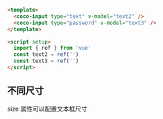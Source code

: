```html
<template>
  <coco-input type="text" v-model="text2" />
  <coco-input type="password" v-model="text3" />
</template>

<script setup>
  import { ref } from 'vue'
  const text2 = ref('')
  const text3 = ref('')
</script>
```

## 不同尺寸

size 属性可以配置文本框尺寸
